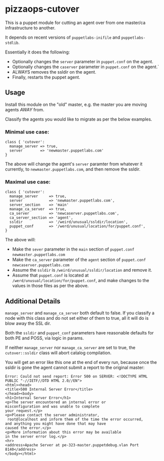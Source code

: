 # pizzaops-cutover

This is a puppet module for cutting an agent over from one master/ca infrastructure to another.

It depends on recent versions of `puppetlabs-inifile` and `puppetlabs-stdlib`.

Essentially it does the following:

* Optionally changes the `server` parameter in `puppet.conf` on the agent.
* Optionally changes the `caserver` parameter in `puppet.conf` on the agent.`
* ALWAYS removes the ssldir on the agent.
* Finally, restarts the puppet agent.

## Usage

Install this module on the "old" master, e.g. the master you are moving agents *AWAY* from.

Classify the agents you would like to migrate as per the below examples.

### Minimal use case:

```puppet
class { 'cutover':
  manage_server => true,
  server        => 'newmaster.puppetlabs.com'
}
```

The above will change the agent's `server` paramter from whatever it currently, to `newmaster.puppetlabs.com`, and then remove the ssldir.

### Maximal use case:

```puppet
class { 'cutover':
  manage_server     => true,
  server            => 'newmaster.puppetlabs.com',
  server_section    => 'main'
  manage_ca_server  => true,
  ca_server         => 'newcaserver.puppetlabs.com',
  ca_server_section => 'agent',
  ssldir            => '/weird/unusual/ssldir/location',
  puppet_conf       => '/werd/unusual/location/for/puppet.conf',
}
```

The above will:

 * Make the `sever` parameter in the `main` section of `puppet.conf` `newmaster.puppetlabs.com`
 * Make the `ca_server` parameter of the `agent` section of `puppet.conf` `newcaserver.puppetlabs.com`
 * Assume the `ssldir` is `/weird/unusual/ssldir/location` and remove it.
 * Assume that `puppet.conf` is located at `/werd/unusual/location/for/puppet.conf`, and make changes to the values in those files as per the above.

## Additional Details

`manage_server` and `manage_ca_server` both default to false. If you classify a node with this class and do not set either of them to true, all it will do is blow away the SSL dir.

Both the `ssldir` and `puppet_conf` parameters have reasonable defaults for both PE and POSS, via logic in params.

If neither `manage_server` nor `manage_ca_server` are set to true, the `cutover::ssldir` class will abort catalog compilation.

You will get an error like this one at the end of every run, because once the ssldir is gone the agent cannot submit a report to the original master:

```
Error: Could not send report: Error 500 on SERVER: <!DOCTYPE HTML PUBLIC "-//IETF//DTD HTML 2.0//EN">
<html><head>
<title>500 Internal Server Error</title>
</head><body>
<h1>Internal Server Error</h1>
<p>The server encountered an internal error or
misconfiguration and was unable to complete
your request.</p>
<p>Please contact the server administrator,
 root@localhost and inform them of the time the error occurred,
and anything you might have done that may have
caused the error.</p>
<p>More information about this error may be available
in the server error log.</p>
<hr>
<address>Apache Server at pe-323-master.puppetdebug.vlan Port 8140</address>
</body></html>
```
